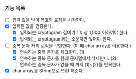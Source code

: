 ### 기능 목록
- [ ] 입력 값을 받아 복호화 로직을 시작한다.
- [X] 입력된 값을 검증한다.
  - [X] 입력되는 cryptogram 길이가 1 이상 1,000 이하여야 한다.
  - [X] 입력되는 cryptogram에는 소문자만 있어야 한다.
- [ ] 중복 문자 처리 로직을 구현한다. (이 때 char array를 이용한다.)
  - [X] 연속하는 중복 문자를 체크한다. (1)
  - [X] 연속하는 중복 문자를 원래 문자열에서 삭제한다. (2)
  - [ ] 연속하는 중복 문자가 없을 때 까지 (1)~(2)를 반복한다.
- [X] char array를 String으로 변환 해준다.